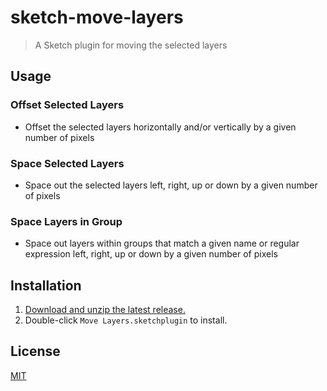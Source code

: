 # sketch-move-layers

> A Sketch plugin for moving the selected layers

## Usage

### Offset Selected Layers

- Offset the selected layers horizontally and/or vertically by a given number of pixels

### Space Selected Layers

- Space out the selected layers left, right, up or down by a given number of pixels

### Space Layers in Group

- Space out layers within groups that match a given name or regular expression left, right, up or down by a given number of pixels

## Installation

1. [Download and unzip the latest release.](https://github.com/yuanqing/sketch-move-layers/releases)
2. Double-click `Move Layers.sketchplugin` to install.

## License

[MIT](LICENSE.md)
